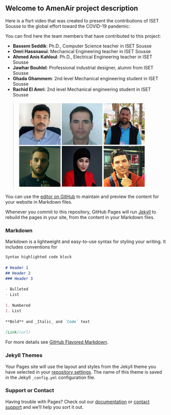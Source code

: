 ## Welcome to AmenAir project description

Here is a fisrt video that was created to present the contributions of ISET Sousse to the global effort toward the COVID-19 pandemic:


You can find here the team members that have contributed to this project:
- **Bassem Seddik**: Ph.D., Computer Science teacher in ISET Sousse
- **Omri Hassnaoui**: Mechanical Engineering teacher in ISET Sousse
- **Ahmed Anis Kahloul**: Ph.D., Electrical Engineering teacher in ISET Sousse
- **Jawhar Bouhlel**: Professional industrial designer, alumni from ISET Sousse
- **Ghada Ghammem**: 2nd level Mechanical engineering student in ISET Sousse
- **Rachid El Amri**: 2nd level Mechanical engineering student in ISET Sousse

 > ![Image](https://github.com/bassemSeddik/AmenAir/blob/master/images/team_w400.jpg?raw=true)

You can use the [editor on GitHub](https://github.com/bassemSeddik/AmenAir/edit/master/README.md) to maintain and preview the content for your website in Markdown files.

Whenever you commit to this repository, GitHub Pages will run [Jekyll](https://jekyllrb.com/) to rebuild the pages in your site, from the content in your Markdown files.

### Markdown

Markdown is a lightweight and easy-to-use syntax for styling your writing. It includes conventions for

```markdown
Syntax highlighted code block

# Header 1
## Header 2
### Header 3

- Bulleted
- List

1. Numbered
2. List

**Bold** and _Italic_ and `Code` text

[Link](url) 


```

For more details see [GitHub Flavored Markdown](https://guides.github.com/features/mastering-markdown/).

### Jekyll Themes

Your Pages site will use the layout and styles from the Jekyll theme you have selected in your [repository settings](https://github.com/bassemSeddik/AmenAir/settings). The name of this theme is saved in the Jekyll `_config.yml` configuration file.

### Support or Contact

Having trouble with Pages? Check out our [documentation](https://help.github.com/categories/github-pages-basics/) or [contact support](https://github.com/contact) and we’ll help you sort it out.
